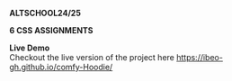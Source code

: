 **ALTSCHOOL24/25**

**6 CSS ASSIGNMENTS**

**Live Demo**  
Checkout the live version of the project here https://ibeo-gh.github.io/comfy-Hoodie/
